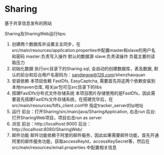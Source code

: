 ﻿# Sharing
基于共享信息发布的网站

Sharing及SharingWeb运行tips:
1. 创建两个数据库并设置主主同步，在src/main/resources/application.properties中配置master和slave的用户名和密码
    master:负责写入操作 默认的数据源
    slave:负责读操作  负载主要的读取压力
2. 初始化数据
    执行src目录下的Sharing.sql, 会自动的创建数据库，表及数据, 默认的前台和后台用户名密码为：sandiegoe@126.com/shenzhaoquan
3. 安装依赖
    本项目依赖 FastDfs, EasyCaptcha, 需要首先将这两个依赖安装到本地maven仓库, 相关jar包可见src目录下的libs
4. 搭建FastDfs分布式文件存储系统
    本项目图片存储使用的是FastDfs，因此需要首先搭建FastDfs文件存储系统，在搭建完毕后，在src/main/resources/fdfs_client.conf中
    指定tracker_server的ip地址
5. 运行
   前台：打开Sharing/src/main/java/SharingApplication, 右击run
   后台: 打开SharingWeb项目，项目右击run as server
6. 浏览
   前台：http://localhost:9000
   后台：http://localhost:8080/SharingWeb/
7. 邮件功能
    邮件功能依赖于阿里的邮件服务，因此如果需要邮件功能，首先开通阿里的邮件服务功能，获取accessKeyId，accessKeySecret等，然后在src/main/resources/email.properties
    中配置相关信息
